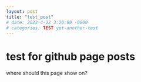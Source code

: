 ```yaml
---
layout: post
title: "test_post"
# date: 2023-4-22 3:20:00 -0000
# categories: TEST yet-another-test
---
```


# test for github page posts

where should this page show on?
